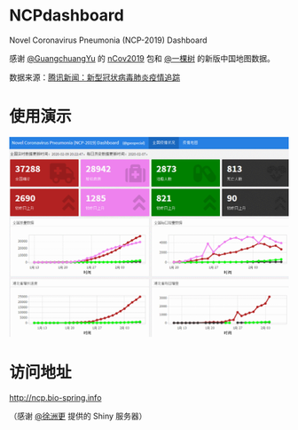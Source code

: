 # NCPdashboard
Novel Coronavirus Pneumonia (NCP-2019) Dashboard

感谢 [@GuangchuangYu](https://github.com/guangchuangyu) 的 [nCov2019](https://github.com/guangchuangyu/nCov2019) 包和 [@一棵树](https://github.com/yikeshu0611) 的新版中国地图数据。

数据来源：[腾讯新闻：新型冠状病毒肺炎疫情追踪](https://news.qq.com/zt2020/page/feiyan.htm)

# 使用演示

![](NCPdashboard.gif)

# 访问地址

http://ncp.bio-spring.info

（感谢 [@徐洲更](https://github.com/xuzhougeng) 提供的 Shiny 服务器）